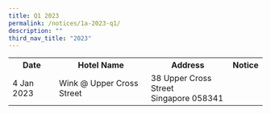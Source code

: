 ```yaml
---
title: Q1 2023
permalink: /notices/1a-2023-q1/
description: ""
third_nav_title: "2023"
---
```

<table>
	<tr>
		<th>Date</th>
		<th>Hotel Name</th>
		<th>Address</th>
		<th>Notice</th>
		</tr>
	<tr>
		<td>4 Jan 2023</td>
		<td>Wink @ Upper Cross Street</td>
		<td>38 Upper Cross Street<br>Singapore 058341</td>
		<td><a href="/files/Wink @ Upper Cross Street.pdf"></a></td>
	</tr>
	